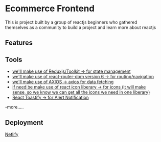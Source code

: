 # Ecommerce Frontend

This is project built by a group of reactjs beginners who gathered themselves as a community to build a project and learn more about reactjs

## Features

## Tools

- [we'll make use of Reduxjs/Toolkit -> for state management](https://redux-toolkit.js.org/introduction/getting-started)
- [we'll make use of react-router-dom version 6 -> for routing/navigation](https://reactrouter.com/docs/en/v6/getting-started/installation)
- [we'll make use of AXIOS -> axios for data fetching](https://axios-http.com/docs/intro)
- [if need be make use of react icon liberary -> for icons (it will make sense, so we know we can get all the icons we need in one liberary)](https://react-icons.github.io/react-icons/)
- [React Toastify -> for Alert Notification](https://www.npmjs.com/package/react-toastify)

-more.....

## Deployment

[Netlify](https://www.netlify.com/)
